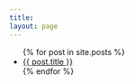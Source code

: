```yaml
---
title: 
layout: page
---
```


<ul class="listing">
{% for post in site.posts %}
  <li class="listing-item">
    <a href="{{ post.url }}" title="{{ post.title }}">{{ post.title }}</a>
  </li>
{% endfor %}
</ul>
